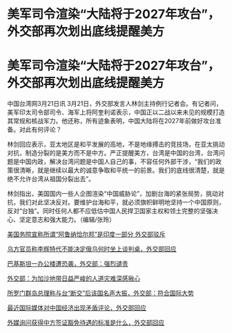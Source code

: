 # 美军司令渲染“大陆将于2027年攻台”，外交部再次划出底线提醒美方

# 美军司令渲染“大陆将于2027年攻台”，外交部再次划出底线提醒美方

中国台湾网3月21日讯
3月21日，外交部发言人林剑主持例行记者会。有记者问，美军印太司令部司令、海军上将阿奎利诺表示，中国正以二战以来未见的规模打造其常规和核战军力。他还称，所有迹象表明，中国大陆将在2027年前做好攻台准备。对此有何评论？

林剑回应表示，亚太地区是和平发展的高地，不是地缘搏击的竞技场，在亚太挑动对抗，制造分裂的是美方而不是中方。严正提醒美方，台湾是中国的台湾，台湾问题是中国内政，解决台湾问题是中国人自己的事，不容任何外部干涉，“我们的政策很清晰，就是继续以最大的诚意争取和平统一的前景。我们的底线很清楚，就是绝不允许台湾从祖国分裂出去”。

林剑指出，美国国内一些人企图渲染“中国威胁论”，加剧台海的紧张局势，挑动对抗，我们对此坚决反对。要维护台海和平，就必须旗帜鲜明地坚持一个中国原则，反对“台独”。同时任何人都不应低估中国人民捍卫国家主权和领土完整的坚强决心、坚定意志和强大能力。（编辑/张玲）

[美国务院宣称所谓“阿鲁纳恰尔邦”是印度一部分 外交部驳斥](https://news.qq.com/rain/a/20240321A06K5100)

[乌方官员称李辉特代不能决定俄乌何时坐上谈判桌，外交部回应](https://news.qq.com/rain/a/20240321A06IUE00)

[巴基斯坦一办公楼遭恐袭，外交部：强烈谴责](https://news.qq.com/rain/a/20240321A06LTT00)

[外交部：为加沙地带日益严峻的人道灾难深感揪心 ](https://news.qq.com/rain/a/20240321A06K1P00)

[所罗门群岛总理称与台“断交”后该国名声大振，外交部：符合国际大势
](https://news.qq.com/rain/a/20240321A06KL800)

[最近国际媒体对中国经济出现矛盾评论，外交部回应 ](https://news.qq.com/rain/a/20240321A06EKR00)

[外媒询问获得中方签证豁免待遇的标准是什么，外交部回应](https://news.qq.com/rain/a/20240321A06E5Q00)

